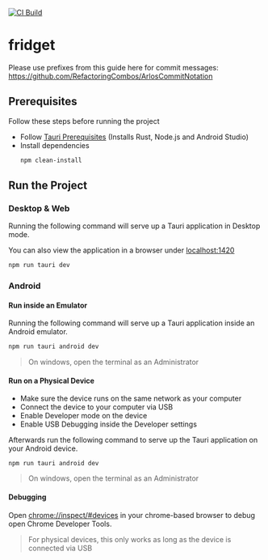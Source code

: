 [![CI Build](https://github.com/RomanL1/fridget/actions/workflows/ci-tauri.yml/badge.svg)](https://github.com/RomanL1/fridget/actions/workflows/ci-tauri.yml)
# fridget

Please use prefixes from this guide here for commit messages:
https://github.com/RefactoringCombos/ArlosCommitNotation


## Prerequisites

Follow these steps before running the project

- Follow [Tauri Prerequisites](https://v2.tauri.app/start/prerequisites/) (Installs Rust, Node.js and Android Studio)
- Install dependencies
  ```bash
  npm clean-install
  ```

## Run the Project

### Desktop & Web

Running the following command will serve up a Tauri application in Desktop mode.

You can also view the application in a browser under [localhost:1420](http://localhost:1420)

```bash
npm run tauri dev
```

### Android

#### Run inside an Emulator
Running the following command will serve up a Tauri application inside an Android emulator.

```bash
npm run tauri android dev
```

> On windows, open the terminal as an Administrator

#### Run on a Physical Device
- Make sure the device runs on the same network as your computer
- Connect the device to your computer via USB
- Enable Developer mode on the device
- Enable USB Debugging inside the Developer settings

Afterwards run the following command to serve up the Tauri application on your Android device.
```shell
npm run tauri android dev
```
> On windows, open the terminal as an Administrator


#### Debugging
Open [chrome://inspect/#devices](chrome://inspect/#devices) in your chrome-based browser to debug open Chrome Developer Tools.

> For physical devices, this only works as long as the device is connected via USB
